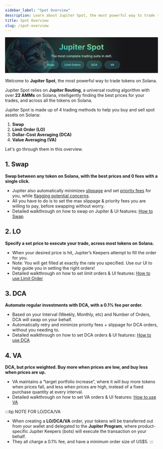 ```yaml
---
sidebar_label: "Spot Overview"
description: Learn about Jupiter Spot, the most powerful way to trade tokens on Solana.
title: Spot Overview
slug: /spot-overview
---
```


![spot-overview](../../guides/img/jupiter-spot.png)


Welcome to **Jupiter Spot**, the most powerful way to trade tokens on Solana. 

Jupiter Spot relies on **Jupiter Routing**, a universal routing algorithm with over **22 AMMs** on Solana, intelligently finding the best prices for your trades, and across all the tokens on Solana.

Jupiter Spot is made up of 4 trading methods to help you buy and sell spot assets on Solana:
1. **Swap**
2. **Limit Order (LO)**
3. **Dollar-Cost Averaging (DCA)**
4. **Value Averaging (VA)**

Let's go through them in this overview.

## 1. Swap

**Swap between any token on Solana, with the best prices and 0 fees with a single click.**
- Jupiter also automatically minimizes [slippage](https://station.jup.ag/guides/jupiter-swap/how-swap-works/metropolis#dynamic-slippage) and set [priority fees](https://station.jup.ag/guides/jupiter-swap/swap#transaction-priority-fees) for you, while [flagging potential concerns](https://station.jup.ag/guides/jupiter-swap/how-swap-works/#safety-notifications).
- All you have to do is to set the max slippage & priority fees you are willing to pay, before swapping without worry.
- Detailed walkthrough on how to swap on Jupiter & UI features: [How to Swap](https://station.jup.ag/guides/jupiter-swap/swap)

## 2. LO

**Specify a set price to execute your trade, across most tokens on Solana.**

- When your desired price is hit, Jupiter’s Keepers attempt to fill the order for you.
- Note: You will get filled at exactly the rate you specified. Use our UI to help guide you in setting the right orders!
- Detailed walkthrough on how to set limit orders & UI features: [How to use Limit Order](https://station.jup.ag/guides/limit-order/limit-order)

## 3. DCA

**Automate regular investments with DCA, with a 0.1% fee per order.**

- Based on your Interval (Weekly, Monthly, etc) and Number of Orders, DCA will swap on your behalf.
- Automatically retry and minimize priority fees + slippage for DCA orders, without you needing to.
- Detailed walkthrough on how to set DCA orders & UI features: [How to use DCA](https://station.jup.ag/guides/dca/how-to-dca)

## 4. VA

**DCA, but price weighted. Buy more when prices are low, and buy less when prices are up.**

- VA maintains a “target portfolio increase”, where it will buy more tokens when prices fall, and less when prices are high, instead of a fixed purchase quantity at every interval.
- Detailed walkthrough on how to set VA orders & UI features: [How to use VA](https://station.jup.ag/guides/va/how-to-va)

:::tip NOTE FOR LO/DCA/VA
- When creating a **LO/DCA/VA** order, your tokens will be transferred out from your wallet and delegated to the **Jupiter Program**, where product-specific Jupiter Keepers (bots) will execute the transaction on your behalf.
- They all charge a 0.1% fee, and have a minimum order size of US$5.
:::



